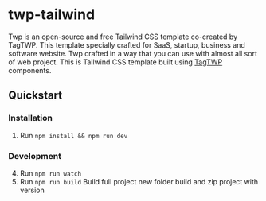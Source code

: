 # twp-tailwind
Twp is an open-source and free Tailwind CSS template co-created by TagTWP. This template specially crafted for SaaS, startup, business and software website.
Twp crafted in a way that you can use with almost all sort of web project. This is Tailwind CSS template built using [TagTWP](https://tagtwp.com/) components.

## Quickstart

### Installation

1. Run `npm install && npm run dev` 

### Development

4. Run `npm run watch`
5. Run `npm run build` Build full project new folder build and zip project with version
